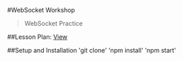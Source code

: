 #WebSocket Workshop
>WebSocket Practice

##Lesson Plan:
[View](http://frontend.turing.io/lessons/websocket-workshop.html')

##Setup and Installation
'git clone'
'npm install'
'npm start'
